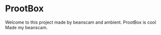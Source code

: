 # ProotBox
Welcome to this project made by beanscam and ambient.
ProotBox is cool
Made my beanscam.
